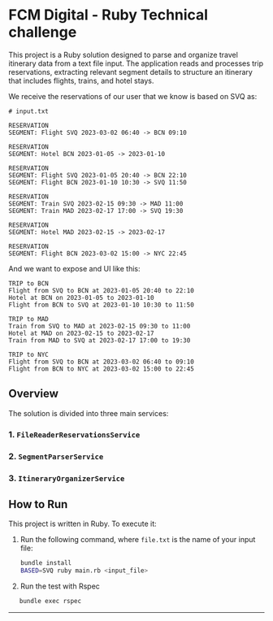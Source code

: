 # FCM Digital - Ruby Technical challenge

This project is a Ruby solution designed to parse and organize travel itinerary data from a text file input. The application reads and processes trip reservations, extracting relevant segment details to structure an itinerary that includes flights, trains, and hotel stays.

We receive the reservations of our user that we know is based on SVQ as:
```
# input.txt

RESERVATION
SEGMENT: Flight SVQ 2023-03-02 06:40 -> BCN 09:10

RESERVATION
SEGMENT: Hotel BCN 2023-01-05 -> 2023-01-10

RESERVATION
SEGMENT: Flight SVQ 2023-01-05 20:40 -> BCN 22:10
SEGMENT: Flight BCN 2023-01-10 10:30 -> SVQ 11:50

RESERVATION
SEGMENT: Train SVQ 2023-02-15 09:30 -> MAD 11:00
SEGMENT: Train MAD 2023-02-17 17:00 -> SVQ 19:30

RESERVATION
SEGMENT: Hotel MAD 2023-02-15 -> 2023-02-17

RESERVATION
SEGMENT: Flight BCN 2023-03-02 15:00 -> NYC 22:45
```

And we want to expose and UI like this:

```
TRIP to BCN
Flight from SVQ to BCN at 2023-01-05 20:40 to 22:10
Hotel at BCN on 2023-01-05 to 2023-01-10
Flight from BCN to SVQ at 2023-01-10 10:30 to 11:50

TRIP to MAD
Train from SVQ to MAD at 2023-02-15 09:30 to 11:00
Hotel at MAD on 2023-02-15 to 2023-02-17
Train from MAD to SVQ at 2023-02-17 17:00 to 19:30

TRIP to NYC
Flight from SVQ to BCN at 2023-03-02 06:40 to 09:10
Flight from BCN to NYC at 2023-03-02 15:00 to 22:45
```

## Overview

The solution is divided into three main services:

### 1. `FileReaderReservationsService`


### 2. `SegmentParserService`


### 3. `ItineraryOrganizerService`

## How to Run

This project is written in Ruby. To execute it:

1. Run the following command, where `file.txt` is the name of your input file:

   ```bash
   bundle install
   BASED=SVQ ruby main.rb <input_file>
   ```
2. Run the test with Rspec
```bash
   bundle exec rspec
   ```
---